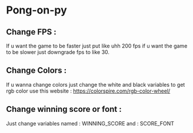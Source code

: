 # Pong-on-py
## Change FPS :
If u want the game to be faster just put like uhh 200 fps if u want the game to be slower just downgrade fps to like 30.
## Change Colors :
If u wanna change colors just change the white and black variables to get rgb color use this website : https://colorspire.com/rgb-color-wheel/
## Change winning score or font :
Just change variables named : WINNING_SCORE and : SCORE_FONT

